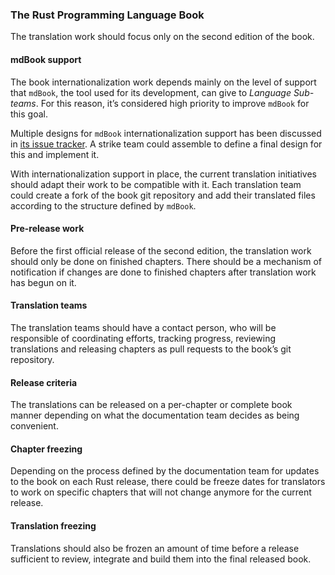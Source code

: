 ### The Rust Programming Language Book

The translation work should focus only on the second edition of the
book.

#### mdBook support

The book internationalization work depends mainly on the level of
support that `mdBook`, the tool used for its development, can give to
*Language Sub-teams*. For this reason, it’s considered high priority
to improve `mdBook` for this goal.

Multiple designs for `mdBook` internationalization support has been
discussed in [its issue
tracker](https://github.com/azerupi/mdBook/issues/5). A strike team
could assemble to define a final design for this and implement it.

With internationalization support in place, the current translation
initiatives should adapt their work to be compatible with it. Each
translation team could create a fork of the book git repository and
add their translated files according to the structure defined by
`mdBook`.

#### Pre-release work

Before the first official release of the second edition, the
translation work should only be done on finished chapters. There
should be a mechanism of notification if changes are done to finished
chapters after translation work has begun on it.

#### Translation teams

The translation teams should have a contact person, who will be
responsible of coordinating efforts, tracking progress, reviewing
translations and releasing chapters as pull requests to the book’s git
repository.

#### Release criteria

The translations can be released on a per-chapter or complete book
manner depending on what the documentation team decides as being
convenient.

#### Chapter freezing

Depending on the process defined by the documentation team for updates
to the book on each Rust release, there could be freeze dates for
translators to work on specific chapters that will not change anymore
for the current release.

#### Translation freezing

Translations should also be frozen an amount of time before a release
sufficient to review, integrate and build them into the final released
book.
